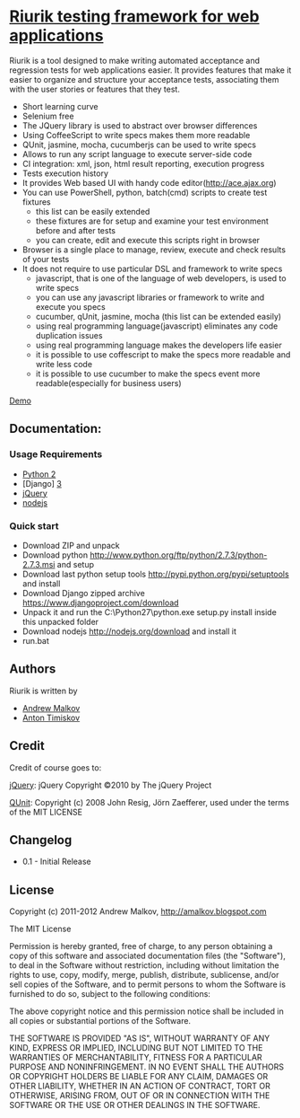 <a name="README">[Riurik testing framework for web applications](https://github.com/andrew-malkov/Riurik)</a>
=======
Riurik is a tool designed to make writing automated acceptance and regression tests for web applications easier. It provides features that make it easier to organize and structure your acceptance tests, associating them with the user stories or features that they test. 

* Short learning curve
* Selenium free
* The JQuery library is used to abstract over browser differences
* Using CoffeeScript to write specs makes them more readable
* QUnit, jasmine, mocha, cucumberjs can be used to write specs
* Allows to run any script language to execute server-side code
* CI integration: xml, json, html result reporting, execution progress
* Tests execution history
* It provides Web based UI with handy code editor(http://ace.ajax.org)
* You can use PowerShell, python, batch(cmd) scripts to create test fixtures
  * this list can be easily extended
  * these fixtures are for setup and examine your test environment before and after tests
  * you can create, edit and execute this scripts right in browser
* Browser is a single place to manage, review, execute and check results of your tests
* It does not require to use particular DSL and framework to write specs
  * javascript, that is one of the language of web developers, is used to write specs
  * you can use any javascript libraries or framework to write and execute you specs
  * cucumber, qUnit, jasmine, mocha (this list can be extended easily)
  * using real programming language(javascript) eliminates any code duplication issues
  * using real programming language makes the developers life easier
  * it is possible to use coffescript to make the specs more readable and write less code
  * it is possible to use cucumber to make the specs event more readable(especially for business users)

<a name="DEMO">[Demo](http://www.youtube.com/watch?v=W13HB3FEkdo)</a>

Documentation:
--------------

### Usage Requirements

* [Python 2][2]
* [Django] [3]
* [jQuery][1]
* [nodejs][7]
 
### Quick start

* Download ZIP and unpack
* Download python http://www.python.org/ftp/python/2.7.3/python-2.7.3.msi and setup
* Download last python setup tools http://pypi.python.org/pypi/setuptools and install
* Download Django zipped archive https://www.djangoproject.com/download
* Unpack it and run the C:\Python27\python.exe setup.py install inside this unpacked folder
* Download nodejs http://nodejs.org/download and install it
* run.bat

Authors
------
Riurik is written by

* [Andrew Malkov][amalkov]
* [Anton Timiskov][atimiskov]

Credit
------

Credit of course goes to:

[jQuery][0]: jQuery Copyright ©2010 by The jQuery Project

[QUnit][1]: Copyright (c) 2008 John Resig, Jörn Zaefferer, used under the terms of the MIT LICENSE

Changelog
---------

* 0.1 - Initial Release

License
-------

Copyright (c) 2011-2012 Andrew Malkov, http://amalkov.blogspot.com

The MIT License

Permission is hereby granted, free of charge, to any person obtaining
a copy of this software and associated documentation files (the
"Software"), to deal in the Software without restriction, including
without limitation the rights to use, copy, modify, merge, publish,
distribute, sublicense, and/or sell copies of the Software, and to
permit persons to whom the Software is furnished to do so, subject to
the following conditions:

The above copyright notice and this permission notice shall be
included in all copies or substantial portions of the Software.

THE SOFTWARE IS PROVIDED "AS IS", WITHOUT WARRANTY OF ANY KIND,
EXPRESS OR IMPLIED, INCLUDING BUT NOT LIMITED TO THE WARRANTIES OF
MERCHANTABILITY, FITNESS FOR A PARTICULAR PURPOSE AND
NONINFRINGEMENT. IN NO EVENT SHALL THE AUTHORS OR COPYRIGHT HOLDERS BE
LIABLE FOR ANY CLAIM, DAMAGES OR OTHER LIABILITY, WHETHER IN AN ACTION
OF CONTRACT, TORT OR OTHERWISE, ARISING FROM, OUT OF OR IN CONNECTION
WITH THE SOFTWARE OR THE USE OR OTHER DEALINGS IN THE SOFTWARE.


[0]: http://jquery.com "jQuery"
[1]: http://docs.jquery.com/QUnit "QUnit"
[2]: http://python.org/ "Python 2"
[3]: https://www.djangoproject.com "Django"
[4]: https://github.com/andrew-malkov/Riurik/downloads "Riurik Download"
[5]: https://docs.djangoproject.com/en/1.3/topics/install
[6]: http://www.python.org
[7]: http://nodejs.org
[DjangoBindings]: https://github.com/andrew-malkov/Riurik-Django/downloads
[amalkov]: https://github.com/andrew-malkov
[atimiskov]: https://github.com/AntonTimiskov
[AddingPythonToWindowsPath]: http://code.google.com/p/tryton/wiki/AddingPythonToWindowsPath
